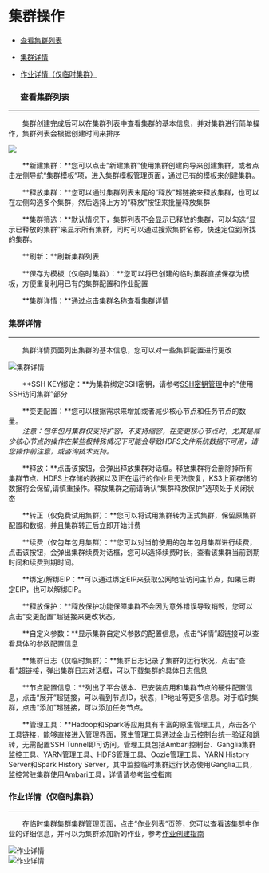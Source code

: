 # 集群操作


  
* [查看集群列表](#cha_kan_ji_qun_lie_biao)
 
* [集群详情](#ji_qun_xiang_qing)

* [作业详情（仅临时集群）](#zuo_ye_xiang_qing)



  <h3 name="cha_kan_ji_qun_lie_biao" id="cha_kan_ji_qun_lie_biao">查看集群列表</h3>
  
---



　　集群创建完成后可以在集群列表中查看集群的基本信息，并对集群进行简单操作，集群列表会根据创建时间来排序
 
 ![](http://kmr-bj.ks3-cn-beijing.ksyun.com/doc_pic/KMR2.0/2.4-clusterList.png)
  
 　　**新建集群：**您可以点击“新建集群”使用集群创建向导来创建集群，或者点击左侧导航“集群模板”项，进入集群模板管理页面，通过已有的模板来创建集群。
   
   　　**释放集群：**您可以通过集群列表末尾的“释放”超链接来释放集群，也可以在左侧勾选多个集群，然后选择上方的“释放”按钮来批量释放集群
     
　　**集群筛选：**默认情况下，集群列表不会显示已释放的集群，可以勾选“显示已释放的集群”来显示所有集群，同时可以通过搜索集群名称，快速定位到所找的集群。
  
　　**刷新：**刷新集群列表
    
　　**保存为模板（仅临时集群）：**您可以将已创建的临时集群直接保存为模板，方便重复利用已有的集群配置和作业配置
  
　　**集群详情：**通过点击集群名称查看集群详情
  
  
  

  <h3 name="ji_qun_xiang_qing" id="ji_qun_xiang_qing">集群详情</h3>
  
---

　　集群详情页面列出集群的基本信息，您可以对一些集群配置进行更改

![集群详情](http://kmr-bj.ks3-cn-beijing.ksyun.com/doc_pic/KMR2.0/2.4-clusterInfo.png)


　　**SSH KEY绑定：**为集群绑定SSH密钥，请参考[SSH密钥管理](mi_yao_guan_li_zhi_nan.md)中的"使用SSH访问集群”部分
  
　　**变更配置：**您可以根据需求来增加或者减少核心节点和任务节点的数量。<br>
　　*注意：包年包月集群仅支持扩容，不支持缩容，在变更核心节点时，尤其是减少核心节点的操作在某些极特殊情况下可能会导致HDFS文件系统数据不可用，请您操作前注意，或咨询技术支持。*
  
　　**释放：**点击该按钮，会弹出释放集群对话框。释放集群将会删除掉所有集群节点、HDFS上存储的数据以及正在运行的作业且无法恢复，KS3上面存储的数据将会保留,请慎重操作。释放集群之前请确认“集群释放保护”选项处于关闭状态
  
　　**转正（仅免费试用集群）：**您可以将试用集群转为正式集群，保留原集群配置和数据，并且集群转正后立即开始计费
  
　　**续费（仅包年包月集群）：**您可以对当前使用的包年包月集群进行续费，点击该按钮，会弹出集群续费对话框，您可以选择续费时长，查看该集群当前到期时间和续费到期时间。
 
　　**绑定/解绑EIP：**可以通过绑定EIP来获取公网地址访问主节点，如果已绑定EIP，也可以解绑EIP。
  
　　**释放保护：**释放保护功能保障集群不会因为意外错误导致销毁，您可以点击“变更配置”超链接来更改状态。
  
　　**自定义参数：**显示集群自定义参数的配置信息，点击“详情”超链接可以查看具体的参数配置信息
  
　　**集群日志（仅临时集群）：**集群日志记录了集群的运行状况，点击“查看”超链接，弹出集群日志对话框，可以下载集群的具体日志信息
  
　　**节点配置信息：**列出了平台版本、已安装应用和集群节点的硬件配置信息，点击“展开”超链接，可以看到节点ID，状态，IP地址等更多信息。对于临时集群，点击“添加”超链接，可以添加任务节点。
  
　　**管理工具：**Hadoop和Spark等应用具有丰富的原生管理工具，点击各个工具链接，能够直接进入管理界面，原生管理工具通过金山云控制台统一验证和跳转，无需配置SSH Tunnel即可访问。管理工具包括Ambari控制台、Ganglia集群监控工具、YARN管理工具、HDFS管理工具、Oozie管理工具、YARN History Server和Spark History Server，其中监控临时集群运行状态使用Ganglia工具，监控常驻集群使用Ambari工具，详情请参考[监控指南](jian_kong_zhi_nan.md)


  
  
   <h3 name="zuo_ye_xiang_qing" id="zuo_ye_xiang_qing">作业详情（仅临时集群）</h3>
  
---

　　在临时集群集群集群管理页面，点击“作业列表”页签，您可以查看该集群中作业的详细信息，并可以为集群添加新的作业，参考[作业创建指南](zuo_ye_chuang_jian_zhi_nan.md)
  
  ![作业详情](http://kmr-bj.ks3-cn-beijing.ksyun.com/doc_pic/KMR2.0/2.4-jobList.png)  
  ![作业详情](http://kmr-bj.ks3-cn-beijing.ksyun.com/doc_pic/KMR2.0/2.4-jobInfo.png)
